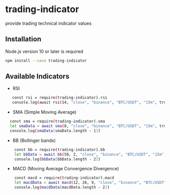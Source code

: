 # trading-indicator

provide trading technical indicator values


## Installation
Node.js version 10 or later is required
```bash
npm install --save trading-indicator
```

## Available Indicators
  - RSI
  ```bash
     const rsi = require(trading-indicator).rsi
     console.log(await rsi(14, "close", "binance", "BTC/USDT", "15m", true))
   ```

  - SMA (Simple Moving Average)
  ```bash
    const sma = require(trading-indicator).sma
    let smaData = await sma(8, "close", "binance", "BTC/USDT", "15m", true)
    console.log(smaData[smaData.length - 1])
  ```
  - BB (Bollinger bands)
  ```bash
      const bb = require(trading-indicator).bb
      let bbData = await bb(50, 2, "close", "binance", "BTC/USDT", "15m", true)
      console.log(bbData[bbData.length - 2])
  ```
  - MACD (Moving Average Convergence Divergence)
  ```bash
      const macd = require(trading-indicator).macd
      let macdData = await macd(12, 26, 9, "close", "binance", "BTC/USDT", "15m", true)
      console.log(macdData[macdData.length - 2])
  ```
  
